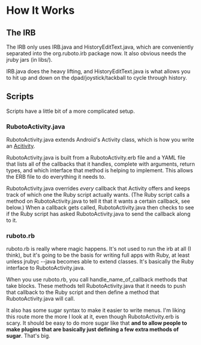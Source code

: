 # How It Works

## The IRB

The IRB only uses IRB.java and HistoryEditText.java, which are conveniently separated into the org.ruboto.irb package now. It also obvious needs the jruby jars (in libs/). 

IRB.java does the heavy lifting, and HistoryEditText.java is what allows you to hit up and down on the dpad/joystick/tackball to cycle through history. 

## Scripts

Scripts have a little bit of a more complicated setup.

### RubotoActivity.java

RubotoActivity.java extends Android's Activity class, which is how you write an [Acitivity](http://developer.android.com/reference/android/app/Activity.html). 

RubotoActivity.java is built from a RubotoActivity.erb file and a YAML file that lists all of the callbacks that it handles, complete with arguments, return types, and which interface that method is helping to implement. This allows the ERB file to do everything it needs to. 

RubotoActivity.java overrides *every* callback that Activity offers and keeps track of which one the Ruby script actually wants. (The Ruby script calls a method on RubotoActivity.java to tell it that it wants a certain callback, see below.) When a callback gets called, RubotoActivity.java then checks to see if the Ruby script has asked RubotoActivity.java to send the callback along to it. 

### ruboto.rb

ruboto.rb is really where magic happens. It's not used to run the irb at all (I think), but it's going to be the basis for writing full apps with Ruby, at least unless jrubyc --java becomes able to extend classes. It's basically the Ruby interface to RubotoActivity.java. 

When you use ruboto.rb, you call handle_name_of_callback methods that take blocks. These methods tell RubotoActivity.java that it needs to push that callback to the Ruby script and then define a method that RubotoActivity.java will call. 

It also has some sugar syntax to make it easier to write menus. I'm liking this route more the more I look at it, even though RubotoActivity.erb is scary. It should be easy to do more sugar like that **and to allow people to make plugins that are basically just defining a few extra methods of sugar**. That's big. 


